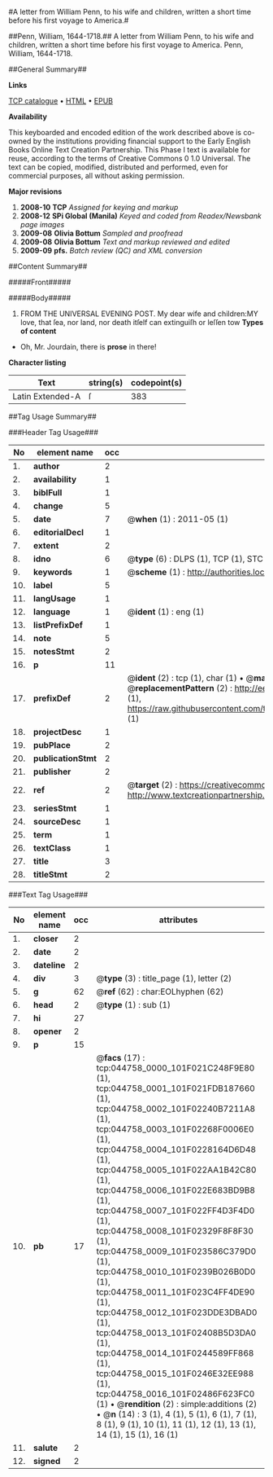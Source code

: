 #A letter from William Penn, to his wife and children, written a short time before his first voyage to America.#

##Penn, William, 1644-1718.##
A letter from William Penn, to his wife and children, written a short time before his first voyage to America.
Penn, William, 1644-1718.

##General Summary##

**Links**

[TCP catalogue](http://www.ota.ox.ac.uk/tcp/)  • 
[HTML](http://tei.it.ox.ac.uk/tcp/Texts-HTML/free/N34/N34168.html)  • 
[EPUB](http://tei.it.ox.ac.uk/tcp/Texts-EPUB/free/N34/N34168.epub)

**Availability**

This keyboarded and encoded edition of the
	       work described above is co-owned by the institutions
	       providing financial support to the Early English Books
	       Online Text Creation Partnership. This Phase I text is
	       available for reuse, according to the terms of Creative
	       Commons 0 1.0 Universal. The text can be copied,
	       modified, distributed and performed, even for
	       commercial purposes, all without asking permission.

**Major revisions**

1. __2008-10__ __TCP__ *Assigned for keying and markup*
1. __2008-12__ __SPi Global (Manila)__ *Keyed and coded from Readex/Newsbank page images*
1. __2009-08__ __Olivia Bottum__ *Sampled and proofread*
1. __2009-08__ __Olivia Bottum__ *Text and markup reviewed and edited*
1. __2009-09__ __pfs.__ *Batch review (QC) and XML conversion*

##Content Summary##

#####Front#####

#####Body#####

1. FROM THE UNIVERSAL EVENING POST.
My dear wife and children:MY love, that ſea, nor land, nor death itſelf can extinguiſh or leſſen tow
**Types of content**

  * Oh, Mr. Jourdain, there is **prose** in there!

**Character listing**


|Text|string(s)|codepoint(s)|
|---|---|---|
|Latin Extended-A|ſ|383|

##Tag Usage Summary##

###Header Tag Usage###

|No|element name|occ|attributes|
|---|---|---|---|
|1.|__author__|2||
|2.|__availability__|1||
|3.|__biblFull__|1||
|4.|__change__|5||
|5.|__date__|7| @__when__ (1) : 2011-05 (1)|
|6.|__editorialDecl__|1||
|7.|__extent__|2||
|8.|__idno__|6| @__type__ (6) : DLPS (1), TCP (1), STC (1), NOTIS (1), IMAGE-SET (1), EVANS-CITATION (1)|
|9.|__keywords__|1| @__scheme__ (1) : http://authorities.loc.gov/ (1)|
|10.|__label__|5||
|11.|__langUsage__|1||
|12.|__language__|1| @__ident__ (1) : eng (1)|
|13.|__listPrefixDef__|1||
|14.|__note__|5||
|15.|__notesStmt__|2||
|16.|__p__|11||
|17.|__prefixDef__|2| @__ident__ (2) : tcp (1), char (1)  •  @__matchPattern__ (2) : ([0-9\-]+):([0-9IVX]+) (1), (.+) (1)  •  @__replacementPattern__ (2) : http://eebo.chadwyck.com/downloadtiff?vid=$1&page=$2 (1), https://raw.githubusercontent.com/textcreationpartnership/Texts/master/tcpchars.xml#$1 (1)|
|18.|__projectDesc__|1||
|19.|__pubPlace__|2||
|20.|__publicationStmt__|2||
|21.|__publisher__|2||
|22.|__ref__|2| @__target__ (2) : https://creativecommons.org/publicdomain/zero/1.0/ (1), http://www.textcreationpartnership.org/docs/. (1)|
|23.|__seriesStmt__|1||
|24.|__sourceDesc__|1||
|25.|__term__|1||
|26.|__textClass__|1||
|27.|__title__|3||
|28.|__titleStmt__|2||


###Text Tag Usage###

|No|element name|occ|attributes|
|---|---|---|---|
|1.|__closer__|2||
|2.|__date__|2||
|3.|__dateline__|2||
|4.|__div__|3| @__type__ (3) : title_page (1), letter (2)|
|5.|__g__|62| @__ref__ (62) : char:EOLhyphen (62)|
|6.|__head__|2| @__type__ (1) : sub (1)|
|7.|__hi__|27||
|8.|__opener__|2||
|9.|__p__|15||
|10.|__pb__|17| @__facs__ (17) : tcp:044758_0000_101F021C248F9E80 (1), tcp:044758_0001_101F021FDB187660 (1), tcp:044758_0002_101F02240B7211A8 (1), tcp:044758_0003_101F02268F0006E0 (1), tcp:044758_0004_101F0228164D6D48 (1), tcp:044758_0005_101F022AA1B42C80 (1), tcp:044758_0006_101F022E683BD9B8 (1), tcp:044758_0007_101F022FF4D3F4D0 (1), tcp:044758_0008_101F02329F8F8F30 (1), tcp:044758_0009_101F023586C379D0 (1), tcp:044758_0010_101F0239B026B0D0 (1), tcp:044758_0011_101F023C4FF4DE90 (1), tcp:044758_0012_101F023DDE3DBAD0 (1), tcp:044758_0013_101F02408B5D3DA0 (1), tcp:044758_0014_101F0244589FF868 (1), tcp:044758_0015_101F0246E32EE988 (1), tcp:044758_0016_101F02486F623FC0 (1)  •  @__rendition__ (2) : simple:additions (2)  •  @__n__ (14) : 3 (1), 4 (1), 5 (1), 6 (1), 7 (1), 8 (1), 9 (1), 10 (1), 11 (1), 12 (1), 13 (1), 14 (1), 15 (1), 16 (1)|
|11.|__salute__|2||
|12.|__signed__|2||
